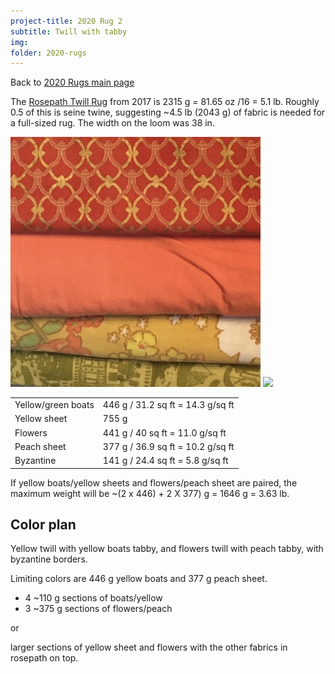 ```yaml
---
project-title: 2020 Rug 2
subtitle: Twill with tabby
img: 
folder: 2020-rugs
---
```


Back to [2020 Rugs main page](2020-rugs.html)

The [Rosepath Twill Rug](../rosepath-twill/rosepath-twill.html) from 2017 is 2315 g = 81.65 oz /16 = 5.1 lb. Roughly 0.5 of this is seine twine, suggesting ~4.5 lb (2043 g) of fabric is needed for a full-sized rug. The width on the loom was 38 in.

![](img/IMG_1041.jpg) ![](IMG_1041-bw.jpg)

<table>
	<tr><td>Yellow/green boats</td><td>446 g / 31.2 sq ft = 14.3 g/sq ft</td></tr>
	<tr><td>Yellow sheet</td><td>755 g</td></tr>
	<tr><td>Flowers</td><td>441 g / 40 sq ft = 11.0 g/sq ft</td></tr>
	<tr><td>Peach sheet</td><td>377 g / 36.9 sq ft = 10.2 g/sq ft</td></tr>
	<tr><td>Byzantine</td><td>141 g / 24.4 sq ft = 5.8 g/sq ft</td></tr>
</table>

If yellow boats/yellow sheets and flowers/peach sheet are paired, the maximum weight will be ~(2 x 446) + 2 X 377) g = 1646 g = 3.63 lb.

## Color plan
Yellow twill with yellow boats tabby, and flowers twill with peach tabby, with byzantine borders.

Limiting colors are 446 g yellow boats and 377 g peach sheet.
* 4 ~110 g sections of boats/yellow
* 3 ~375 g sections of flowers/peach

or

larger sections of yellow sheet and flowers with the other fabrics in rosepath on top.